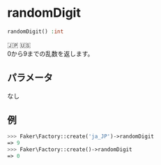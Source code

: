 # randomDigit
```php
randomDigit() :int
```
:jp: :us:  
0から9までの乱数を返します。

## パラメータ
なし

## 例
```php
>>> Faker\Factory::create('ja_JP')->randomDigit
=> 9
>>> Faker\Factory::create()->randomDigit
=> 0
```
